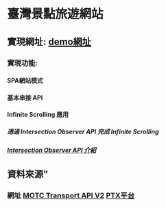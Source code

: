 # 臺灣景點旅遊網站

## 實現網址: <a href="https://yuelone.github.io/React_Tourism/dist/#/about">demo網址</a>

### 實現功能:
#### SPA網站模式
#### 基本串接 API
#### Infinite Scrolling 應用
##### 透過 Intersection Observer API 完成 Infinite Scrolling
#####  <a href="https://hackmd.io/@yue1101/H1QaHPEvd">Intersection Observer API 介紹</a>

## 資料來源"
### 網址 <a href="https://ptx.transportdata.tw/MOTC?t=Tourism&v=2#">MOTC Transport API V2</a>   <a href="https://ptx.transportdata.tw/PTX/">PTX平台</a>





















